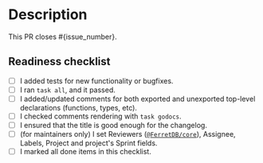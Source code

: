# Description

This PR closes #{issue_number}.

<!--
    Write a short description to explain changes that are not mentioned in the initial issue.
    What were the reasons for those changes?
    Which decisions did you make and why?
    What else should reviewers know about your changes?
-->

## Readiness checklist

<!--
    If you want your changes to be merged quickly,
    please follow CONTRIBUTING.md.
-->

* [ ] I added tests for new functionality or bugfixes.
* [ ] I ran `task all`, and it passed.
* [ ] I added/updated comments for both exported and unexported top-level declarations (functions, types, etc).
* [ ] I checked comments rendering with `task godocs`.
* [ ] I ensured that the title is good enough for the changelog.
* [ ] (for maintainers only) I set Reviewers ([`@FerretDB/core`](https://github.com/orgs/FerretDB/teams/core)), Assignee, Labels, Project and project's Sprint fields.
* [ ] I marked all done items in this checklist.
